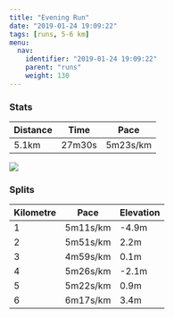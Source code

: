 ```yaml
---
title: "Evening Run"
date: "2019-01-24 19:09:22"
tags: [runs, 5-6 km]
menu:
  nav:
    identifier: "2019-01-24 19:09:22"
    parent: "runs"
    weight: 130
---
```


### Stats

| Distance | Time | Pace |
|----------|------|------|
|5.1km|27m30s|5m23s/km|

<img src='https://maps.googleapis.com/maps/api/staticmap?maptype=roadmap&path=enc:ypjeItxyLfE~IlGfBpJdQnIzZzElf@?h`@cBrRl@aIzAw@uAeJz@yWiF{h@}I}]aK_QiEo@sF}J&key=AIzaSyAfqMeaZ1CCJFGP5cWud__oZnT_Pybg-1M&size=800x800&markers=color:yellow|label:S|53.47101,-2.26715&markers=color:green|label:F|53.47105000000001,-2.2672499999999998'>

### Splits

| Kilometre | Pace | Elevation |
|------|------|-----------|
|1|5m11s/km|-4.9m|
|2|5m51s/km|2.2m|
|3|4m59s/km|0.1m|
|4|5m26s/km|-2.1m|
|5|5m22s/km|0.9m|
|6|6m17s/km|3.4m|
